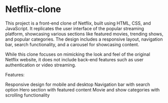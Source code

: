 # Netflix-clone
This project is a front-end clone of Netflix, built using HTML, CSS, and JavaScript. It replicates the user interface of the popular streaming platform, showcasing various sections like featured movies, trending shows, and popular categories. The design includes a responsive layout, navigation bar, search functionality, and a carousel for showcasing content.

While this clone focuses on mimicking the look and feel of the original Netflix website, it does not include back-end features such as user authentication or video streaming.

Features:

Responsive design for mobile and desktop
Navigation bar with search option
Hero section with featured content
Movie and show categories with scrolling functionality
